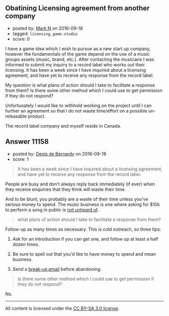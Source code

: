 ## Obatining Licensing agreement from another company

- posted by: [Mark N](https://stackexchange.com/users/4800590/mark-n) on 2016-09-18
- tagged: `licensing`, `game-studio`
- score: 0

<p>I have a game idea which I wish to pursue as a new start up company, however the fundamentals of the game depend on the use of a music groups assets (music, brand, etc.). After contacting the musicians I was informed to submit my inquiry to a record label who works out their licensing.
It has been a week since I have inquired about a licensing agreement, and have yet to receive any response from the record label. </p>

<p>My question is what plans of action should I take to facilitate a response from them? Is there some other method which I could use to get permission if they do not respond?</p>

<p>Unfortunately I would like to withhold working on the project until I can further an agreement so that I do not waste time/effort on a possible un-releasable product.</p>

<p>The record label company and myself reside in Canada.</p>



## Answer 11158

- posted by: [Denis de Bernardy](https://stackexchange.com/users/182468/denis-de-bernardy) on 2016-09-18
- score: 1

<blockquote>
  <p>It has been a week since I have inquired about a licensing agreement, and have yet to receive any response from the record label.</p>
</blockquote>

<p>People are busy and don't always reply back immediately (if ever) when they receive enquiries that they think will waste their time.</p>

<p>And to be blunt, you probably are a waste of their time unless you've serious money to spend. The music business is one where asking for $10k to perform a song in public is <a href="https://en.wikipedia.org/wiki/Happy_Birthday_to_You#Public_performances" rel="nofollow">not unheard of</a>.</p>

<blockquote>
  <p>what plans of action should I take to facilitate a response from them?</p>
</blockquote>

<p>Follow-up as many times as necessary. This is cold outreach, so three tips:</p>

<ol>
<li><p>Ask for an introduction if you can get one, and follow up at least a half dozen times.</p></li>
<li><p>Be sure to spell out that you'd like to have money to spend and mean business.</p></li>
<li><p>Send a <a href="http://blog.close.io/the-breakup-email" rel="nofollow">break-up email</a> before abandoning.</p></li>
</ol>

<blockquote>
  <p>Is there some other method which I could use to get permission if they do not respond?</p>
</blockquote>

<p>No.</p>




---

All content is licensed under the [CC BY-SA 3.0 license](https://creativecommons.org/licenses/by-sa/3.0/).
